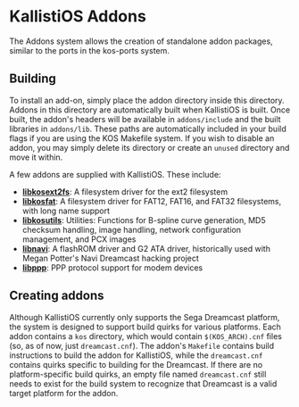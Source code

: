# KallistiOS Addons

The Addons system allows the creation of standalone addon packages, similar to the ports in the kos-ports system. 

## Building 
To install an add-on, simply place the addon directory inside this directory. Addons in this directory are automatically built when KallistiOS is built. Once built, the addon's headers will be available in `addons/include` and the built libraries in `addons/lib`. These paths are automatically included in your build flags if you are using the KOS Makefile system. If you wish to disable an addon, you may simply delete its directory or create an `unused` directory and move it within.

A few addons are supplied with KallistiOS. These include:
- [**libkosext2fs**](libkosext2fs/): A filesystem driver for the ext2 filesystem
- [**libkosfat**](libkosfat/): A filesystem driver for FAT12, FAT16, and FAT32 filesystems, with long name support
- [**libkosutils**](libkosutils/): Utilities: Functions for B-spline curve generation, MD5 checksum handling, image handling, network configuration management, and PCX images
- [**libnavi**](libnavi/): A flashROM driver and G2 ATA driver, historically used with Megan Potter's Navi Dreamcast hacking project
- [**libppp**](libppp/): PPP protocol support for modem devices

## Creating addons
Although KallistiOS currently only supports the Sega Dreamcast platform, the system is designed to support build quirks for various platforms. Each addon contains a `kos` directory, which would contain `$(KOS_ARCH).cnf` files (so, as of now, just `dreamcast.cnf`). The addon's `Makefile` contains build instructions to build the addon for KallistiOS, while the `dreamcast.cnf` contains quirks specific to building for the Dreamcast. If there are no platform-specific build quirks, an empty file named `dreamcast.cnf` still needs to exist for the build system to recognize that Dreamcast is a valid target platform for the addon. 
